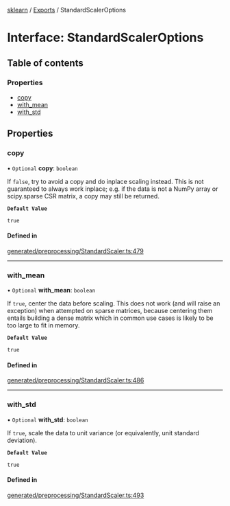 [sklearn](../readme.md) / [Exports](../modules.md) / StandardScalerOptions

# Interface: StandardScalerOptions

## Table of contents

### Properties

- [copy](StandardScalerOptions.md#copy)
- [with\_mean](StandardScalerOptions.md#with_mean)
- [with\_std](StandardScalerOptions.md#with_std)

## Properties

### copy

• `Optional` **copy**: `boolean`

If `false`, try to avoid a copy and do inplace scaling instead. This is not guaranteed to always work inplace; e.g. if the data is not a NumPy array or scipy.sparse CSR matrix, a copy may still be returned.

**`Default Value`**

`true`

#### Defined in

[generated/preprocessing/StandardScaler.ts:479](https://github.com/transitive-bullshit/scikit-learn-ts/blob/367336a/packages/sklearn/src/generated/preprocessing/StandardScaler.ts#L479)

___

### with\_mean

• `Optional` **with\_mean**: `boolean`

If `true`, center the data before scaling. This does not work (and will raise an exception) when attempted on sparse matrices, because centering them entails building a dense matrix which in common use cases is likely to be too large to fit in memory.

**`Default Value`**

`true`

#### Defined in

[generated/preprocessing/StandardScaler.ts:486](https://github.com/transitive-bullshit/scikit-learn-ts/blob/367336a/packages/sklearn/src/generated/preprocessing/StandardScaler.ts#L486)

___

### with\_std

• `Optional` **with\_std**: `boolean`

If `true`, scale the data to unit variance (or equivalently, unit standard deviation).

**`Default Value`**

`true`

#### Defined in

[generated/preprocessing/StandardScaler.ts:493](https://github.com/transitive-bullshit/scikit-learn-ts/blob/367336a/packages/sklearn/src/generated/preprocessing/StandardScaler.ts#L493)
